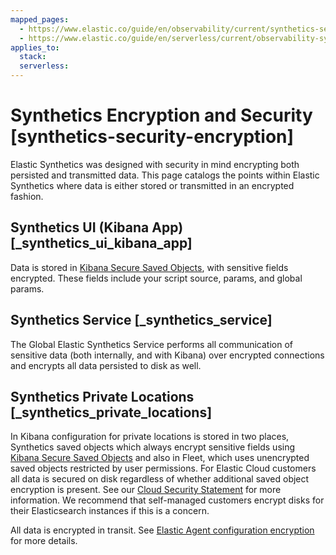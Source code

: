 ```yaml
---
mapped_pages:
  - https://www.elastic.co/guide/en/observability/current/synthetics-security-encryption.html
  - https://www.elastic.co/guide/en/serverless/current/observability-synthetics-security-encryption.html
applies_to:
  stack:
  serverless:
---
```


# Synthetics Encryption and Security [synthetics-security-encryption]

Elastic Synthetics was designed with security in mind encrypting both persisted and transmitted data. This page catalogs the points within Elastic Synthetics where data is either stored or transmitted in an encrypted fashion.

## Synthetics UI (Kibana App) [_synthetics_ui_kibana_app]

Data is stored in [Kibana Secure Saved Objects](../../../deploy-manage/security/secure-saved-objects.md), with sensitive fields encrypted. These fields include your script source, params, and global params.

## Synthetics Service [_synthetics_service]

The Global Elastic Synthetics Service performs all communication of sensitive data (both internally, and with Kibana) over encrypted connections and encrypts all data persisted to disk as well.

## Synthetics Private Locations [_synthetics_private_locations]

In Kibana configuration for private locations is stored in two places, Synthetics saved objects which always encrypt sensitive fields using [Kibana Secure Saved Objects](../../../deploy-manage/security/secure-saved-objects.md) and also in Fleet, which uses unencrypted saved objects restricted by user permissions. For Elastic Cloud customers all data is secured on disk regardless of whether additional saved object encryption is present. See our [Cloud Security Statement](https://www.elastic.co/cloud/security) for more information. We recommend that self-managed customers encrypt disks for their Elasticsearch instances if this is a concern.

All data is encrypted in transit. See [Elastic Agent configuration encryption](/reference/fleet/_agent_configuration_encryption.md) for more details.